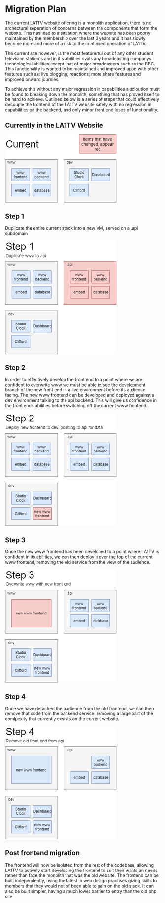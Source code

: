 # Migration Plan

The current LA1TV website offering is a monolith application, there is no archectural seperation of concerns between the components that form the website. This has lead to a situation where the website has been poorly maintained by the membership over the last 3 years and it has slowly become more and more of a risk to the continued operation of LA1TV.

The current site however, is the most featurerful out of any other student television station's and in it's abilities rivals any broadcasting companys technological abilities except that of major broadcasters such as the BBC. This functionality is wanted to be maintained and improved upon with other features such as: live blogging; reactions; more share features and improved onward journies.

To achieve this without any major regression in capabilities a soloution must be found to breaking down the monolith, something that has proved itself to be hard to achieve. Outlined below is a series of steps that could effectively decouple the frontend of the LA1TV website safely with no regression in capabilities on the backend, and only minor front end loses of functionality.

## Currently in the LA1TV Website

![Simple visual representation of the implementation of the LA1TV estate](./images/migration/current.png)

## Step 1

Duplicate the entire current stack into a new VM, served on a .api subdomain

![create new api vm, mirroring www](./images/migration/step_1.png)

## Step 2

In order to effectively develop the front end to a point where we are confident to overwrite www we must be able to see the development branch of the new front end in a live environment before its audience facing. The new www frontend can be developed and deployed against a dev environment talking to the api backend. This will give us confidence in the front ends abilities before switching off the current www frontend.

![deploy www frontend to the dev server](./images/migration/step_2.png)

## Step 3

Once the new www frontend has been developed to a point where LA1TV is confident in its abilities, we can then deploy it over the top of the current www frontend, removing the old service from the view of the audience.

![overwrite the www frontend with the new www frontend](./images/migration/step_3.png)

## Step 4

Once we have detached the audience from the old frontend, we can then remove that code from the backend service. removing a large part of the comlpexity that currently exsists on the current website.

![safely start removing front end code from api](./images/migration/step_4.png)

## Post frontend migration

The frontend will now be isolated from the rest of the codebase, allowing LA1TV to actively start developing the frontend to suit their wants an needs rather than face the monolith that was the old website. The frontend can be built independently, using the latest in web design practises giving skills to members that they would not of been able to gain on the old stack. It can also be built simpler, having a much lower barrier to entry than the old php site.

